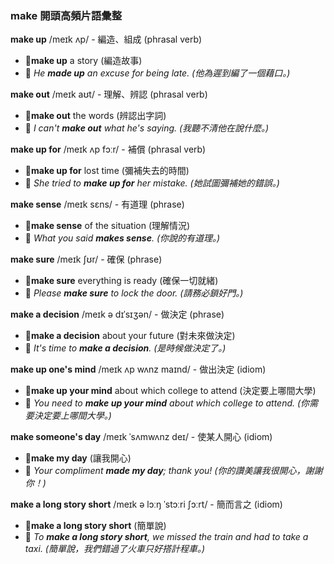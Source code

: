### make 開頭高頻片語彙整

**make up** /meɪk ʌp/ - 編造、組成 (phrasal verb)
 - 📌**make up** a story (編造故事)
 - 📝 *He **made up** an excuse for being late. (他為遲到編了一個藉口。)*

**make out** /meɪk aʊt/ - 理解、辨認 (phrasal verb)
 - 📌**make out** the words (辨認出字詞)
 - 📝 *I can't **make out** what he's saying. (我聽不清他在說什麼。)*

**make up for** /meɪk ʌp fɔːr/ - 補償 (phrasal verb)
 - 📌**make up for** lost time (彌補失去的時間)
 - 📝 *She tried to **make up for** her mistake. (她試圖彌補她的錯誤。)*

**make sense** /meɪk sɛns/ - 有道理 (phrase)
 - 📌**make sense** of the situation (理解情況)
 - 📝 *What you said **makes sense**. (你說的有道理。)*

**make sure** /meɪk ʃʊr/ - 確保 (phrase)
 - 📌**make sure** everything is ready (確保一切就緒)
 - 📝 *Please **make sure** to lock the door. (請務必鎖好門。)*

**make a decision** /meɪk ə dɪˈsɪʒən/ - 做決定 (phrase)
 - 📌**make a decision** about your future (對未來做決定)
 - 📝 *It's time to **make a decision**. (是時候做決定了。)*

**make up one's mind** /meɪk ʌp wʌnz maɪnd/ - 做出決定 (idiom)
 - 📌**make up your mind** about which college to attend (決定要上哪間大學)
 - 📝 *You need to **make up your mind** about which college to attend. (你需要決定要上哪間大學。)*

**make someone's day** /meɪk ˈsʌmwʌnz deɪ/ - 使某人開心 (idiom)
 - 📌**make my day** (讓我開心)
 - 📝 *Your compliment **made my day**; thank you! (你的讚美讓我很開心，謝謝你！)*

**make a long story short** /meɪk ə lɔːŋ ˈstɔːri ʃɔːrt/ - 簡而言之 (idiom)
 - 📌**make a long story short** (簡單說)
 - 📝 *To **make a long story short**, we missed the train and had to take a taxi. (簡單說，我們錯過了火車只好搭計程車。)*
